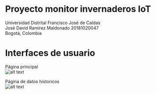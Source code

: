 # Proyecto monitor invernaderos IoT
Universidad Distrital Francisco José de Caldas  
José David Ramírez Maldonado 20181020047  
Bogotá, Colombia

# Interfaces de usuario  
Página principal  
![alt text](https://ibb.co/vz0cWMT "UI 1")  
  
Página de datos historicos  
![alt text](https://ibb.co/vz0cWMT "UI 1")  

